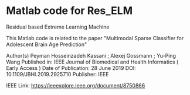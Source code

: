 # Matlab code for Res_ELM
Residual based Extreme Learning Machine

This Matlab code is related to the paper "Multimodal Sparse Classifier for Adolescent Brain Age Prediction"

Author(s)
Peyman Hosseinzadeh Kassani ; Alexej Gossmann ; Yu-Ping Wang
Published in: IEEE Journal of Biomedical and Health Informatics ( Early Access )
Date of Publication: 28 June 2019 
DOI: 10.1109/JBHI.2019.2925710
Publisher: IEEE

IEEE Link:
https://ieeexplore.ieee.org/document/8750866
